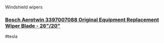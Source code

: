 
Windshield wipers 

### [Bosch Aerotwin 3397007088 Original Equipment Replacement Wiper Blade - 26"/20"](https://www.amazon.com/gp/product/B003NDZPC4/ref=ppx_yo_dt_b_asin_title_o00_s00?ie=UTF8&psc=1&tag=tmc064-20)




#tesla 

